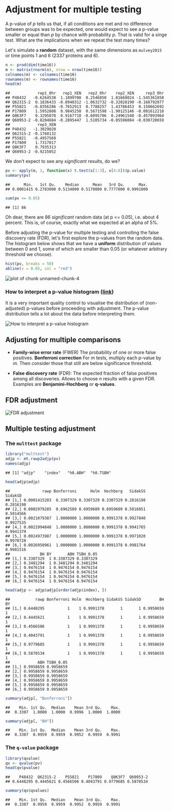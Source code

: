 # Adjustment for multiple testing



A p-value of *p* tells us that, if all conditions are met and no
difference between groups was to be expected, one would expect to see
a p-value smaller or equal than *p* by chance with probability
*p*. That is valid for a singe test. What are the implications when we
repeat the test many times?

Let's simulate a **random** dataset, with the same dimensions as
`mulvey2015` or time points 1 and 6 (2337 proteins and 
6). 


```r
n <- prod(dim(time16))
m <- matrix(rnorm(n), nrow = nrow(time16))
colnames(m) <- colnames(time16)
rownames(m) <- rownames(time16)
head(m)
```

```
##            rep1_0hr   rep1_XEN   rep2_0hr    rep2_XEN     rep3_0hr
## P48432   -0.6264538  1.1899708  0.2546850  1.81668024 -1.545361858
## Q62315-2  0.1836433 -0.8940312 -1.0632732 -0.32028190 -0.168792077
## P55821   -0.8356286 -0.7652913  0.7788257  1.43786453  0.150662692
## P17809    1.5952808  0.9845250  0.5671598 -1.90125146 -0.001612218
## Q8K3F7    0.3295078  0.9167718 -0.6095706  0.24961540 -0.457093964
## Q60953-2 -0.8204684 -0.2895447  1.5105734 -0.05596084 -0.030720659
##            rep3_XEN
## P48432   -1.3029020
## Q62315-2 -0.1768132
## P55821   -0.4957569
## P17809    1.7317017
## Q8K3F7    0.7935313
## Q60953-2 -0.9215052
```

We don't expect to see any *significant* results, do we?


```r
pv <- apply(m, 1, function(x) t.test(x[1:3], x[4:6])$p.value)
summary(pv)
```

```
##      Min.   1st Qu.    Median      Mean   3rd Qu.      Max. 
## 0.0001415 0.2783000 0.5134000 0.5170000 0.7777000 0.9991000
```

```r
sum(pv <= 0.05)
```

```
## [1] 86
```

Oh dear, there are 86 *significant* random data (at p
<= 0.05), i.e. about 4
percent. This is, of course, exactly what we expected at an alpha of
5%.

Before adjusting the p-value for multiple testing and controlling the
false discovery rate (FDR), let's first explore the p-values from the
random data. The histogram below shows that we have a **uniform**
distribution of values between 0 and 1, some of which are smaller than
0.05 (or whatever arbitrary threshold we choose).


```r
hist(pv, breaks = 50)
abline(v = 0.05, col = "red")
```

![plot of chunk unnamed-chunk-4](figure/unnamed-chunk-4-1.png)

### How to interpret a p-value histogram ([link](http://varianceexplained.org/statistics/interpreting-pvalue-histogram/))

It is a very important quality control to visualise the distribution
of (non-adjusted) p-values before proceeding with adjustment. The
p-value distribution tells a lot about the data before interpreting
them.

![How to interpret a p-value histogram](../img/plot_melted-1.png)

## Adjusting for multiple comparisons

* **Family-wise error rate** (FWER) The probability of one or more
    false positives. **Bonferroni correction** For *m* tests, multiply
    each p-value by *m*. Then consider those that still are below
    significance threshold.

* **False discovery rate** (FDR): The expected fraction of false
  positives among all discoveries. Allows to choose *n* results with a
  given FDR. Examples are **Benjamini-Hochberg** or **q-values**.

## FDR adjustment

![FDR adjustment](../img/adjhist.png)

## Multiple testing adjustment

### The `multtest` package


```r
library("multtest")
adjp <- mt.rawp2adjp(pv)
names(adjp)
```

```
## [1] "adjp"    "index"   "h0.ABH"  "h0.TSBH"
```


```r
head(adjp$adjp)
```

```
##              rawp Bonferroni      Holm  Hochberg   SidakSS   SidakSD
## [1,] 0.0001415203  0.3307329 0.3307329 0.3307329 0.2816198 0.2816198
## [2,] 0.0002979285  0.6962589 0.6959609 0.6959609 0.5016051 0.5014566
## [3,] 0.0021079387  1.0000000 1.0000000 0.9991378 0.9927840 0.9927535
## [4,] 0.0021994848  1.0000000 1.0000000 0.9991378 0.9941765 0.9941379
## [5,] 0.0024973987  1.0000000 1.0000000 0.9991378 0.9971020 0.9970728
## [6,] 0.0026950961  1.0000000 1.0000000 0.9991378 0.9981764 0.9981516
##             BH BY       ABH TSBH_0.05
## [1,] 0.3307329  1 0.3307329 0.3307329
## [2,] 0.3481294  1 0.3481294 0.3481294
## [3,] 0.9476154  1 0.9476154 0.9476154
## [4,] 0.9476154  1 0.9476154 0.9476154
## [5,] 0.9476154  1 0.9476154 0.9476154
## [6,] 0.9476154  1 0.9476154 0.9476154
```

```r
head(adjp <- adjp$adjp[order(adjp$index), ])
```

```
##           rawp Bonferroni Holm  Hochberg SidakSS SidakSD        BH BY
## [1,] 0.6448295          1    1 0.9991378       1       1 0.9958659  1
## [2,] 0.4445621          1    1 0.9991378       1       1 0.9958659  1
## [3,] 0.4566506          1    1 0.9991378       1       1 0.9958659  1
## [4,] 0.4043791          1    1 0.9991378       1       1 0.9958659  1
## [5,] 0.9779685          1    1 0.9991378       1       1 0.9958659  1
## [6,] 0.5870534          1    1 0.9991378       1       1 0.9958659  1
##            ABH TSBH_0.05
## [1,] 0.9958659 0.9958659
## [2,] 0.9958659 0.9958659
## [3,] 0.9958659 0.9958659
## [4,] 0.9958659 0.9958659
## [5,] 0.9958659 0.9958659
## [6,] 0.9958659 0.9958659
```

```r
summary(adjp[, "Bonferroni"])
```

```
##    Min. 1st Qu.  Median    Mean 3rd Qu.    Max. 
##  0.3307  1.0000  1.0000  0.9996  1.0000  1.0000
```

```r
summary(adjp[, "BH"])
```

```
##    Min. 1st Qu.  Median    Mean 3rd Qu.    Max. 
##  0.3307  0.9959  0.9959  0.9952  0.9959  0.9991
```

### The `q-value` package


```r
library(qvalue)
qv <- qvalue(pv)
head(qv$pvalue)
```

```
##    P48432  Q62315-2    P55821    P17809    Q8K3F7  Q60953-2 
## 0.6448295 0.4445621 0.4566506 0.4043791 0.9779685 0.5870534
```

```r
summary(qv$qvalues)
```

```
##    Min. 1st Qu.  Median    Mean 3rd Qu.    Max. 
##  0.3307  0.9959  0.9959  0.9952  0.9959  0.9991
```
